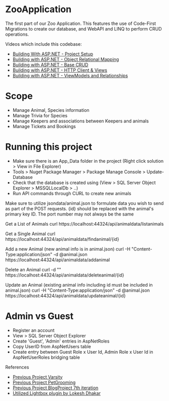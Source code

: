 # ZooApplication

The first part of our Zoo Application. This features the use of Code-First Migrations to create our database, and WebAPI and LINQ to perform CRUD operations.

Videos which include this codebase:
- [Building With ASP.NET - Project Setup](https://youtu.be/NSpYP1YW9p0)
- [Building with ASP.NET - Object Relational Mapping](https://youtu.be/V1emgCxxRtI)
- [Building with ASP.NET - Base CRUD](https://youtu.be/uEgWxIZmX48)
- [Building with ASP.NET - HTTP Client & Views](https://youtu.be/dFIaeluKcAA)
- [Building with ASP.NET - ViewModels and Relationships](https://www.youtube.com/watch?v=mqXVCNdV_DQ)

# Scope
- Manage Animal, Species information
- Manage Trivia for Species
- Manage Keepers and associations between Keepers and animals
- Manage Tickets and Bookings

# Running this project 
- Make sure there is an App_Data folder in the project (Right click solution > View in File Explorer)
- Tools > Nuget Package Manager > Package Manage Console > Update-Database
- Check that the database is created using (View > SQL Server Object Explorer > MSSQLLocalDb > ..)
- Run API commands through CURL to create new animals

Make sure to utilize jsondata/animal.json to formulate data you wish to send as part of the POST requests. {id} should be replaced with the animal's primary key ID. The port number may not always be the same

Get a List of Animals
curl https://localhost:44324/api/animaldata/listanimals

Get a Single Animal
curl https://localhost:44324/api/animaldata/findanimal/{id}

Add a new Animal (new animal info is in animal.json)
curl -H "Content-Type:application/json" -d @animal.json https://localhost:44324/api/animaldata/addanimal

Delete an Animal
curl -d "" https://localhost:44324/api/animaldata/deleteanimal/{id}

Update an Animal (existing animal info including id must be included in animal.json)
curl -H "Content-Type:application/json" -d @animal.json https://localhost:44324/api/animaldata/updateanimal/{id}

# Admin vs Guest
- Register an account
- View > SQL Server Object Explorer
- Create 'Guest', 'Admin' entries in AspNetRoles
- Copy UserID from AspNetUsers table
- Create entry between Guest Role x User Id, Admin Role x User Id in AspNetUserRoles bridging table


References
- [Previous Project Varsity](https://github.com/christinebittle/varsity_mvp)
- [Previous Project PetGrooming](https://github.com/christinebittle/PetGroomingMVC)
- [Previous Project BlogProject 7th iteration](https://github.com/christinebittle/BlogProject_7)
- [Utilized Lightbox plugin by Lokesh Dhakar](https://lokeshdhakar.com/projects/lightbox2/)
